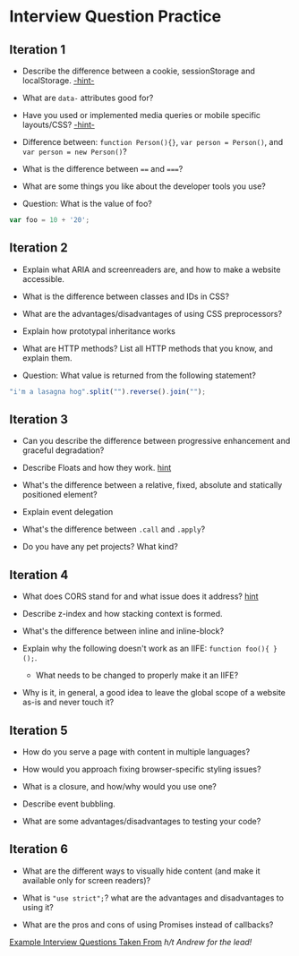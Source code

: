 # Interview Question Practice

## Iteration 1

- Describe the difference between a cookie, sessionStorage and localStorage. [-hint-](https://github.com/turingschool/lesson_plans/blob/3ee469be5fdc94c926a88ca510106848b0339731/ruby_04-apis_and_scalability/client_side_storage.markdown)

- What are `data-` attributes good for?

- Have you used or implemented media queries or mobile specific layouts/CSS? [-hint-](http://frontend.turing.io/lessons/module-1/intro-responsive.html)

- Difference between: `function Person(){}`, `var person = Person()`, and `var person = new Person()`?

- What is the difference between `==` and `===`?

- What are some things you like about the developer tools you use?

- Question: What is the value of foo?

```js
var foo = 10 + '20';
```

## Iteration 2

- Explain what ARIA and screenreaders are, and how to make a website accessible.

- What is the difference between classes and IDs in CSS?

- What are the advantages/disadvantages of using CSS preprocessors?

- Explain how prototypal inheritance works

- What are HTTP methods? List all HTTP methods that you know, and explain them.

- Question: What value is returned from the following statement?

```js
"i'm a lasagna hog".split("").reverse().join("");
```

## Iteration 3

- Can you describe the difference between progressive enhancement and graceful degradation?

- Describe Floats and how they work. [hint](http://frontend.turing.io/lessons/module-1/css-1.html)

- What's the difference between a relative, fixed, absolute and statically positioned element?

- Explain event delegation

- What's the difference between `.call` and `.apply`?

- Do you have any pet projects? What kind?

## Iteration 4

- What does CORS stand for and what issue does it address? [hint](http://frontend.turing.io/lessons/cors.html)

- Describe z-index and how stacking context is formed.

- What's the difference between inline and inline-block?

- Explain why the following doesn't work as an IIFE: `function foo(){ }();`.
  - What needs to be changed to properly make it an IIFE?

- Why is it, in general, a good idea to leave the global scope of a website as-is and never touch it?

## Iteration 5

- How do you serve a page with content in multiple languages?

- How would you approach fixing browser-specific styling issues?

- What is a closure, and how/why would you use one?

- Describe event bubbling.

- What are some advantages/disadvantages to testing your code?

## Iteration 6

- What are the different ways to visually hide content (and make it available only for screen readers)?

- What is `"use strict";`? what are the advantages and disadvantages to using it?

- What are the pros and cons of using Promises instead of callbacks?














[Example Interview Questions Taken From](https://github.com/h5bp/Front-end-Developer-Interview-Questions)
_h/t Andrew for the lead!_
